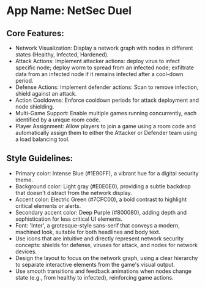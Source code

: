 # **App Name**: NetSec Duel

## Core Features:

- Network Visualization: Display a network graph with nodes in different states (Healthy, Infected, Hardened).
- Attack Actions: Implement attacker actions: deploy virus to infect specific node; deploy worm to spread from an infected node; exfiltrate data from an infected node if it remains infected after a cool-down period.
- Defense Actions: Implement defender actions: Scan to remove infection, shield against an attack.
- Action Cooldowns: Enforce cooldown periods for attack deployment and node shielding.
- Multi-Game Support: Enable multiple games running concurrently, each identified by a unique room code.
- Player Assignment: Allow players to join a game using a room code and automatically assign them to either the Attacker or Defender team using a load balancing tool.

## Style Guidelines:

- Primary color: Intense Blue (#1E90FF), a vibrant hue for a digital security theme.
- Background color: Light gray (#E0E0E0), providing a subtle backdrop that doesn't distract from the network display.
- Accent color: Electric Green (#7CFC00), a bold contrast to highlight critical elements or alerts.
- Secondary accent color: Deep Purple (#800080), adding depth and sophistication for less critical UI elements.
- Font: 'Inter', a grotesque-style sans-serif that conveys a modern, machined look, suitable for both headlines and body text.
- Use icons that are intuitive and directly represent network security concepts: shields for defense, viruses for attack, and nodes for network devices.
- Design the layout to focus on the network graph, using a clear hierarchy to separate interactive elements from the game's visual output.
- Use smooth transitions and feedback animations when nodes change state (e.g., from healthy to infected), reinforcing game actions.